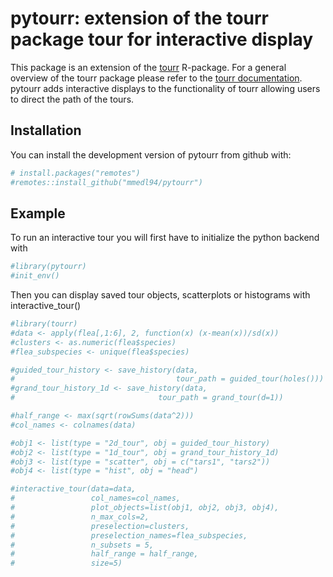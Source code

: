 pytourr: extension of the tourr package tour for interactive display
================

This package is an extension of the [tourr](https://github.com/ggobi/tourr) R-package.
For a general overview of the tourr package please refer to the 
[tourr documentation](https://ggobi.github.io/tourr/). pytourr adds interactive displays
to the functionality of tourr allowing users to direct the path of the tours.

## Installation

You can install the development version of pytourr from github with:

``` r
# install.packages("remotes")
#remotes::install_github("mmedl94/pytourr")
```

## Example

To run an interactive tour you will first have to initialize the python backend with 

``` r
#library(pytourr)
#init_env()
```
Then you can display saved tour objects, scatterplots or histograms with interactive_tour()

``` r
#library(tourr)
#data <- apply(flea[,1:6], 2, function(x) (x-mean(x))/sd(x))
#clusters <- as.numeric(flea$species)
#flea_subspecies <- unique(flea$species)

#guided_tour_history <- save_history(data, 
#                                    tour_path = guided_tour(holes()))
#grand_tour_history_1d <- save_history(data, 
#                                tour_path = grand_tour(d=1))

#half_range <- max(sqrt(rowSums(data^2)))
#col_names <- colnames(data)

#obj1 <- list(type = "2d_tour", obj = guided_tour_history)
#obj2 <- list(type = "1d_tour", obj = grand_tour_history_1d)
#obj3 <- list(type = "scatter", obj = c("tars1", "tars2"))
#obj4 <- list(type = "hist", obj = "head")

#interactive_tour(data=data,
#                 col_names=col_names,
#                 plot_objects=list(obj1, obj2, obj3, obj4),
#                 n_max_cols=2,
#                 preselection=clusters,
#                 preselection_names=flea_subspecies,
#                 n_subsets = 5,
#                 half_range = half_range,
#                 size=5)

```
